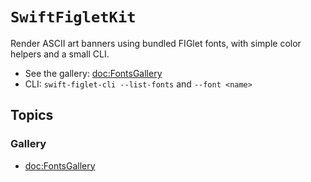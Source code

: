 # ``SwiftFigletKit``

Render ASCII art banners using bundled FIGlet fonts, with simple color helpers and a small CLI.

- See the gallery: <doc:FontsGallery>
- CLI: `swift-figlet-cli --list-fonts` and `--font <name>`

## Topics

### Gallery

- <doc:FontsGallery>

